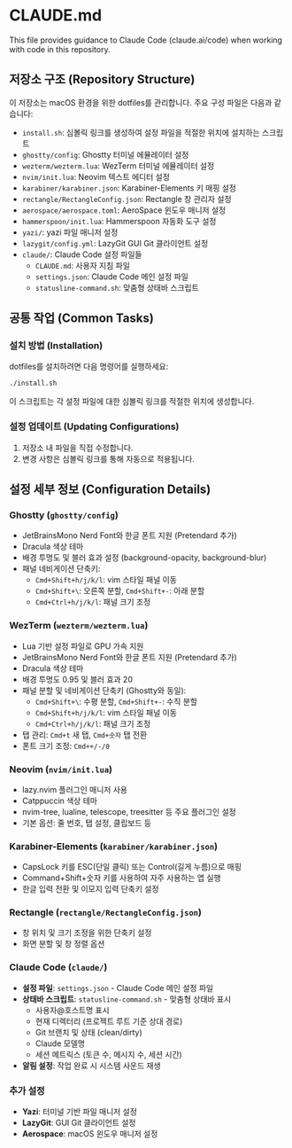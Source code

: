 # CLAUDE.md

This file provides guidance to Claude Code (claude.ai/code) when working with code in this repository.

## 저장소 구조 (Repository Structure)

이 저장소는 macOS 환경을 위한 dotfiles를 관리합니다. 주요 구성 파일은 다음과 같습니다:

- `install.sh`: 심볼릭 링크를 생성하여 설정 파일을 적절한 위치에 설치하는 스크립트
- `ghostty/config`: Ghostty 터미널 에뮬레이터 설정
- `wezterm/wezterm.lua`: WezTerm 터미널 에뮬레이터 설정
- `nvim/init.lua`: Neovim 텍스트 에디터 설정
- `karabiner/karabiner.json`: Karabiner-Elements 키 매핑 설정
- `rectangle/RectangleConfig.json`: Rectangle 창 관리자 설정
- `aerospace/aerospace.toml`: AeroSpace 윈도우 매니저 설정
- `hammerspoon/init.lua`: Hammerspoon 자동화 도구 설정
- `yazi/`: yazi 파일 매니저 설정
- `lazygit/config.yml`: LazyGit GUI Git 클라이언트 설정
- `claude/`: Claude Code 설정 파일들
  - `CLAUDE.md`: 사용자 지침 파일
  - `settings.json`: Claude Code 메인 설정 파일
  - `statusline-command.sh`: 맞춤형 상태바 스크립트

## 공통 작업 (Common Tasks)

### 설치 방법 (Installation)

dotfiles를 설치하려면 다음 명령어를 실행하세요:

```bash
./install.sh
```

이 스크립트는 각 설정 파일에 대한 심볼릭 링크를 적절한 위치에 생성합니다.

### 설정 업데이트 (Updating Configurations)

1. 저장소 내 파일을 직접 수정합니다.
2. 변경 사항은 심볼릭 링크를 통해 자동으로 적용됩니다.

## 설정 세부 정보 (Configuration Details)

### Ghostty (`ghostty/config`)
- JetBrainsMono Nerd Font와 한글 폰트 지원 (Pretendard 추가)
- Dracula 색상 테마
- 배경 투명도 및 블러 효과 설정 (background-opacity, background-blur)
- 패널 네비게이션 단축키:
  - `Cmd+Shift+h/j/k/l`: vim 스타일 패널 이동
  - `Cmd+Shift+\`: 오른쪽 분할, `Cmd+Shift+-`: 아래 분할
  - `Cmd+Ctrl+h/j/k/l`: 패널 크기 조정

### WezTerm (`wezterm/wezterm.lua`)
- Lua 기반 설정 파일로 GPU 가속 지원
- JetBrainsMono Nerd Font와 한글 폰트 지원 (Pretendard 추가)
- Dracula 색상 테마
- 배경 투명도 0.95 및 블러 효과 20
- 패널 분할 및 네비게이션 단축키 (Ghostty와 동일):
  - `Cmd+Shift+\`: 수평 분할, `Cmd+Shift+-`: 수직 분할
  - `Cmd+Shift+h/j/k/l`: vim 스타일 패널 이동
  - `Cmd+Ctrl+h/j/k/l`: 패널 크기 조정
- 탭 관리: `Cmd+t` 새 탭, `Cmd+숫자` 탭 전환
- 폰트 크기 조정: `Cmd++/-/0`

### Neovim (`nvim/init.lua`)
- lazy.nvim 플러그인 매니저 사용
- Catppuccin 색상 테마
- nvim-tree, lualine, telescope, treesitter 등 주요 플러그인 설정
- 기본 옵션: 줄 번호, 탭 설정, 클립보드 등

### Karabiner-Elements (`karabiner/karabiner.json`)
- CapsLock 키를 ESC(단일 클릭) 또는 Control(길게 누름)으로 매핑
- Command+Shift+숫자 키를 사용하여 자주 사용하는 앱 실행
- 한글 입력 전환 및 이모지 입력 단축키 설정

### Rectangle (`rectangle/RectangleConfig.json`)
- 창 위치 및 크기 조정을 위한 단축키 설정
- 화면 분할 및 창 정렬 옵션

### Claude Code (`claude/`)
- **설정 파일**: `settings.json` - Claude Code 메인 설정 파일
- **상태바 스크립트**: `statusline-command.sh` - 맞춤형 상태바 표시
  - 사용자@호스트명 표시
  - 현재 디렉터리 (프로젝트 루트 기준 상대 경로)
  - Git 브랜치 및 상태 (clean/dirty)  
  - Claude 모델명
  - 세션 메트릭스 (토큰 수, 메시지 수, 세션 시간)
- **알림 설정**: 작업 완료 시 시스템 사운드 재생

### 추가 설정
- **Yazi**: 터미널 기반 파일 매니저 설정
- **LazyGit**: GUI Git 클라이언트 설정
- **Aerospace**: macOS 윈도우 매니저 설정